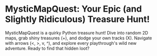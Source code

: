 # MysticMapQuest: Your Epic (and Slightly Ridiculous) Treasure Hunt!
MysticMapQuest is a quirky Python treasure hunt! Dive into random 2D maps, grab shiny treasures (+), and dodge your own tracks (X). Navigate with arrows (&lt;, >, v, ^), and explore every playthrough's wild new adventure. Ready to find that hidden loot?

